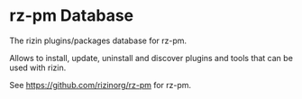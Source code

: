 rz-pm Database
=============

The rizin plugins/packages database for rz-pm.

Allows to install, update, uninstall and discover plugins
and tools that can be used with rizin.

See https://github.com/rizinorg/rz-pm for rz-pm.

